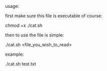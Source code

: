usage:

first make sure this file is executable of course:

chmod +x ./cat.sh

then to use the file is simple:

./cat.sh <file_you_wish_to_read>

example:

./cat.sh test.txt
